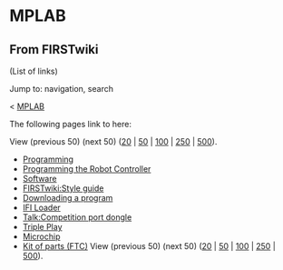 # MPLAB

## From FIRSTwiki

(List of links)

Jump to: navigation, search

< [MPLAB](/index.php?title=MPLAB&redirect=no "MPLAB")

The following pages link to here:

View (previous 50) (next 50) ([20](/index.php?title=Special:Whatlinkshere/MPLAB&limit=20&from=0 "Special:Whatlinkshere/MPLAB") | [50](/index.php?title=Special:Whatlinkshere/MPLAB&limit=50&from=0 "Special:Whatlinkshere/MPLAB") | [100](/index.php?title=Special:Whatlinkshere/MPLAB&limit=100&from=0 "Special:Whatlinkshere/MPLAB") | [250](/index.php?title=Special:Whatlinkshere/MPLAB&limit=250&from=0 "Special:Whatlinkshere/MPLAB") | [500](/index.php?title=Special:Whatlinkshere/MPLAB&limit=500&from=0 "Special:Whatlinkshere/MPLAB")).

- [Programming](programming)
- [Programming the Robot Controller](Programming_the_Robot_Controller "Programming the Robot Controller")
- [Software](Software "Software")
- [FIRSTwiki:Style guide](FIRSTwiki:Style_guide "FIRSTwiki:Style guide")
- [Downloading a program](Downloading_a_program "Downloading a program")
- [IFI Loader](IFI_Loader "IFI Loader")
- [Talk:Competition port dongle](Talk:Competition_port_dongle "Talk:Competition port dongle")
- [Triple Play](triple-play)
- [Microchip](Microchip "Microchip")
- [Kit of parts (FTC)](Kit_of_parts_%28FTC%29 "Kit of parts \(FTC\)") View (previous 50) (next 50) ([20](/index.php?title=Special:Whatlinkshere/MPLAB&limit=20&from=0 "Special:Whatlinkshere/MPLAB") | [50](/index.php?title=Special:Whatlinkshere/MPLAB&limit=50&from=0 "Special:Whatlinkshere/MPLAB") | [100](/index.php?title=Special:Whatlinkshere/MPLAB&limit=100&from=0 "Special:Whatlinkshere/MPLAB") | [250](/index.php?title=Special:Whatlinkshere/MPLAB&limit=250&from=0 "Special:Whatlinkshere/MPLAB") | [500](/index.php?title=Special:Whatlinkshere/MPLAB&limit=500&from=0 "Special:Whatlinkshere/MPLAB")).
